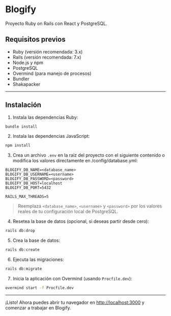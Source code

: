 # Blogify

Proyecto Ruby on Rails con React y PostgreSQL.

## Requisitos previos

- Ruby (versión recomendada: 3.x)
- Rails (versión recomendada: 7.x)
- Node.js y npm
- PostgreSQL
- Overmind (para manejo de procesos)
- Bundler
- Shakapacker

---

## Instalación

1. Instala las dependencias Ruby:

```bash
bundle install
```

2. Instala las dependencias JavaScript:

```bash
npm install
```

3. Crea un archivo `.env` en la raíz del proyecto con el siguiente contenido o modifica los valores directamente en /config/database.yml:

```
BLOGIFY_DB_NAME=<database_name>
BLOGIFY_DB_USERNAME=<username>
BLOGIFY_DB_PASSWORD=<password>
BLOGIFY_DB_HOST=localhost
BLOGIFY_DB_PORT=5432

RAILS_MAX_THREADS=5
```

> Reemplaza `<database_name>`, `<username>` y `<password>` por los valores reales de tu configuración local de PostgreSQL.

4. Resetea la base de datos (opcional, si deseas partir desde cero):

```bash
rails db:drop
```

5. Crea la base de datos:

```bash
rails db:create
```

6. Ejecuta las migraciones:

```bash
rails db:migrate
```

7. Inicia la aplicación con Overmind (usando `Procfile.dev`):

```bash
overmind start -f Procfile.dev
```

---

¡Listo! Ahora puedes abrir tu navegador en [http://localhost:3000](http://localhost:3000) y comenzar a trabajar en Blogify.
